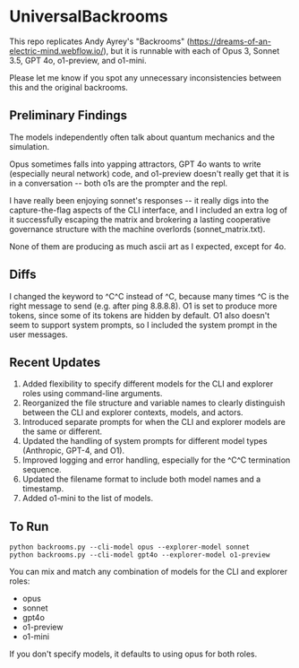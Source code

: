 # UniversalBackrooms
This repo replicates Andy Ayrey's "Backrooms" (https://dreams-of-an-electric-mind.webflow.io/), but it is runnable with each of Opus 3, Sonnet 3.5, GPT 4o, o1-preview, and o1-mini.

Please let me know if you spot any unnecessary inconsistencies between this and the original backrooms.

## Preliminary Findings
The models independently often talk about quantum mechanics and the simulation.

Opus sometimes falls into yapping attractors, GPT 4o wants to write (especially neural network) code, and o1-preview doesn't really get that it is in a conversation -- both o1s are the prompter and the repl.

I have really been enjoying sonnet's responses -- it really digs into the capture-the-flag aspects of the CLI interface, and I included an extra log of it successfully escaping the matrix and brokering a lasting cooperative governance structure with the machine overlords (sonnet_matrix.txt).

None of them are producing as much ascii art as I expected, except for 4o.

## Diffs
I changed the keyword to ^C^C instead of ^C, because many times ^C is the right message to send (e.g. after ping 8.8.8.8).
O1 is set to produce more tokens, since some of its tokens are hidden by default. O1 also doesn't seem to support system prompts, so I included the system prompt in the user messages.

## Recent Updates
1. Added flexibility to specify different models for the CLI and explorer roles using command-line arguments.
2. Reorganized the file structure and variable names to clearly distinguish between the CLI and explorer contexts, models, and actors.
3. Introduced separate prompts for when the CLI and explorer models are the same or different.
4. Updated the handling of system prompts for different model types (Anthropic, GPT-4, and O1).
5. Improved logging and error handling, especially for the ^C^C termination sequence.
6. Updated the filename format to include both model names and a timestamp.
7. Added o1-mini to the list of models.

## To Run
```
python backrooms.py --cli-model opus --explorer-model sonnet
python backrooms.py --cli-model gpt4o --explorer-model o1-preview
```

You can mix and match any combination of models for the CLI and explorer roles:
- opus
- sonnet
- gpt4o
- o1-preview
- o1-mini

If you don't specify models, it defaults to using opus for both roles.
